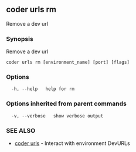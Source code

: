## coder urls rm

Remove a dev url

### Synopsis

Remove a dev url

```
coder urls rm [environment_name] [port] [flags]
```

### Options

```
  -h, --help   help for rm
```

### Options inherited from parent commands

```
  -v, --verbose   show verbose output
```

### SEE ALSO

* [coder urls](coder_urls.md)	 - Interact with environment DevURLs
